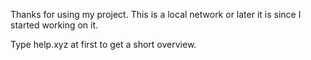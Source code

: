 Thanks for using my project.
This is a local network or later it is since I started working on it.

Type help.xyz at first to get a short overview.